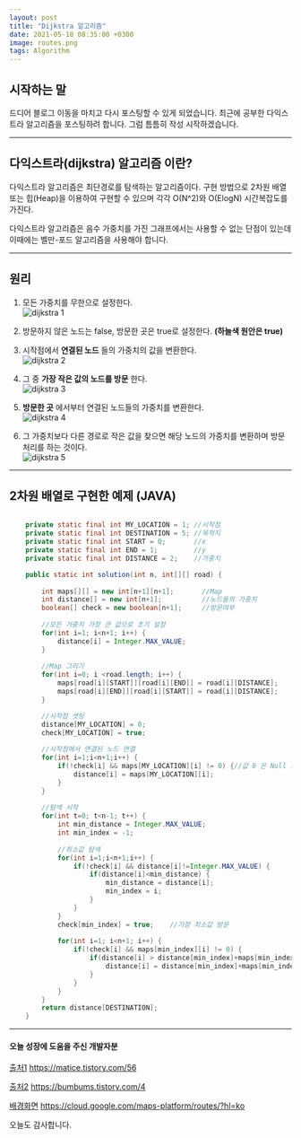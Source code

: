 ```yaml
---
layout: post
title: "Dijkstra 알고리즘"
date: 2021-05-18 08:35:00 +0300
image: routes.png
tags: Algorithm
---
```

 
## 시작하는 말  

드디어 블로그 이동을 마치고 다시 포스팅할 수 있게 되었습니다. 최근에 공부한 다익스트라 알고리즘을 포스팅하려 합니다. 그럼 틈틈히 작성 시작하겠습니다.

***

## 다익스트라(dijkstra) 알고리즘 이란?  

다익스트라 알고리즘은 최단경로를 탐색하는 알고리즘이다. 구현 방법으로 2차원 배열 또는 힙(Heap)을 이용하여 구현할 수 있으며 각각 O(N^2)와 O(ElogN) 시간복잡도를 가진다.  

다익스트라 알고리즘은 음수 가중치를 가진 그래프에서는 사용할 수 없는 단점이 있는데 이때에는 벨만-포드 알고리즘을 사용해야 합니다.  

***

## 원리  

1. 모든 가중치를 무한으로 설정한다.  
![dijkstra 1](/images/dijkstra1.PNG)  

2. 방문하지 않은 노드는 false, 방문한 곳은 true로 설정한다. __(하늘색 원안은 true)__  

3. 시작점에서 __연결된 노드__ 들의 가중치의 값을 변환한다.  
![dijkstra 2](/images/dijkstra2.PNG)  

4. 그 중 __가장 작은 값의 노드를 방문__ 한다.    
![dijkstra 3](/images/dijkstra3.PNG)  

5. __방문한 곳__ 에서부터 연결된 노드들의 가중치를 변환한다.  
![dijkstra 4](/images/dijkstra4.PNG)  

6. 그 가중치보다 다른 경로로 작은 값을 찾으면 해당 노드의 가중치를 변환하며 방문 처리를 하는 것이다.  
![dijkstra 5](/images/dijkstra5.PNG)  

***

## 2차원 배열로 구현한 예제 (JAVA)  

~~~java

	private static final int MY_LOCATION = 1; //시작점
	private static final int DESTINATION = 5; //목적지
	private static final int START = 0;		  //x
	private static final int END = 1;		  //y
	private static final int DISTANCE = 2;	  //가중치

	public static int solution(int n, int[][] road) {
		
		int maps[][] = new int[n+1][n+1];		//Map
		int distance[] = new int[n+1];			//노드들의 가중치
		boolean[] check = new boolean[n+1];		//방문여부
		
		//모든 가중치 가장 큰 값으로 초기 설정
		for(int i=1; i<n+1; i++) {
			distance[i] = Integer.MAX_VALUE;
		}
		
		//Map 그리기
		for(int i=0; i <road.length; i++) {
			maps[road[i][START]][road[i][END]] = road[i][DISTANCE];
			maps[road[i][END]][road[i][START]] = road[i][DISTANCE];
		}

		//시작점 셋팅
		distance[MY_LOCATION] = 0;
		check[MY_LOCATION] = true;
		
		//시작점에서 연결된 노드 연결
		for(int i=1;i<n+1;i++) {
			if(!check[i] && maps[MY_LOCATION][i] != 0) {//값 0 은 Null 의미
				distance[i] = maps[MY_LOCATION][i];
			}
		}
		
		//탐색 시작
		for(int t=0; t<n-1; t++) {
			int min_distance = Integer.MAX_VALUE;
			int min_index = -1;
			
			//최소값 탐색
			for(int i=1;i<n+1;i++) {
				if(!check[i] && distance[i]!=Integer.MAX_VALUE) {
					if(distance[i]<min_distance) {
						min_distance = distance[i];
						min_index = i;
					}
				}
			}
			check[min_index] = true;	//가장 최소값 방문
			
			for(int i=1; i<n+1; i++) {
				if(!check[i] && maps[min_index][i] != 0) {
					if(distance[i] > distance[min_index]+maps[min_index][i]) {
						distance[i] = distance[min_index]+maps[min_index][i];
					}
				}
			}
		}
        return distance[DESTINATION];
    }
~~~

***

#### 오늘 성장에 도움을 주신 개발자분  

[출처1](https://matice.tistory.com/56) https://matice.tistory.com/56  

[출처2](https://bumbums.tistory.com/4) https://bumbums.tistory.com/4  

[배경화면](https://cloud.google.com/maps-platform/routes/?hl=ko) https://cloud.google.com/maps-platform/routes/?hl=ko  

오늘도 감사합니다.  
